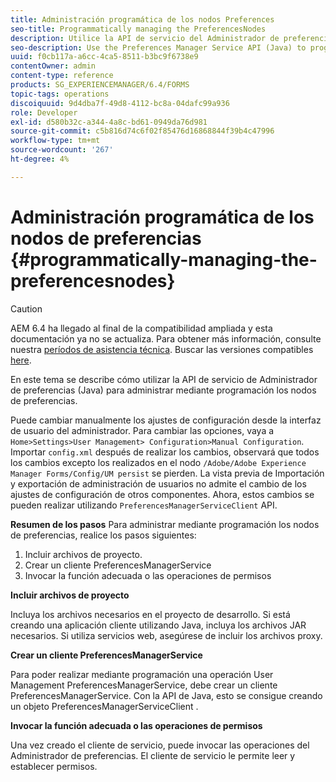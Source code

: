 ```yaml
---
title: Administración programática de los nodos Preferences
seo-title: Programmatically managing the PreferencesNodes
description: Utilice la API de servicio del Administrador de preferencias (Java) para administrar mediante programación los nodos de preferencias.
seo-description: Use the Preferences Manager Service API (Java) to programmatically manage the Preferences Nodes.
uuid: f0cb117a-a6cc-4ca5-8511-b3bc9f6738e9
contentOwner: admin
content-type: reference
products: SG_EXPERIENCEMANAGER/6.4/FORMS
topic-tags: operations
discoiquuid: 9d4dba7f-49d8-4112-bc8a-04dafc99a936
role: Developer
exl-id: d580b32c-a344-4a8c-bd61-0949da76d981
source-git-commit: c5b816d74c6f02f85476d16868844f39b4c47996
workflow-type: tm+mt
source-wordcount: '267'
ht-degree: 4%

---
```


# Administración programática de los nodos de preferencias {#programmatically-managing-the-preferencesnodes}

>[!CAUTION]
>
>AEM 6.4 ha llegado al final de la compatibilidad ampliada y esta documentación ya no se actualiza. Para obtener más información, consulte nuestra [períodos de asistencia técnica](https://helpx.adobe.com/es/support/programs/eol-matrix.html). Buscar las versiones compatibles [here](https://experienceleague.adobe.com/docs/).

En este tema se describe cómo utilizar la API de servicio de Administrador de preferencias (Java) para administrar mediante programación los nodos de preferencias.

Puede cambiar manualmente los ajustes de configuración desde la interfaz de usuario del administrador. Para cambiar las opciones, vaya a `Home>Settings>User Management> Configuration>Manual Configuration`. Importar `config.xml` después de realizar los cambios, observará que todos los cambios excepto los realizados en el nodo `/Adobe/Adobe Experience Manager Forms/Config/UM persist` se pierden. La vista previa de Importación y exportación de administración de usuarios no admite el cambio de los ajustes de configuración de otros componentes. Ahora, estos cambios se pueden realizar utilizando `PreferencesManagerServiceClient` API.

**Resumen de los pasos** Para administrar mediante programación los nodos de preferencias, realice los pasos siguientes:

1. Incluir archivos de proyecto.
1. Crear un cliente PreferencesManagerService
1. Invocar la función adecuada o las operaciones de permisos

**Incluir archivos de proyecto**

Incluya los archivos necesarios en el proyecto de desarrollo. Si está creando una aplicación cliente utilizando Java, incluya los archivos JAR necesarios. Si utiliza servicios web, asegúrese de incluir los archivos proxy.

**Crear un cliente PreferencesManagerService**

Para poder realizar mediante programación una operación User Management PreferencesManagerService, debe crear un cliente PreferencesManagerService. Con la API de Java, esto se consigue creando un objeto PreferencesManagerServiceClient .

**Invocar la función adecuada o las operaciones de permisos**

Una vez creado el cliente de servicio, puede invocar las operaciones del Administrador de preferencias. El cliente de servicio le permite leer y establecer permisos.
